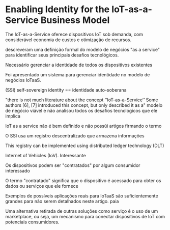 # Enabling Identity for the IoT-as-a-Service Business Model

The IoT-as-a-Service oferece dispositivos IoT sob demanda, com considerável economia de custos e otimização de recursos.

descreveram uma definição formal do modelo de negócios "as a service" para identificar seus principais desafios tecnológicos.

Necessário gerenciar a identidade de todos os dispositivos existentes

Foi apresentado um sistema para gerenciar identidade no modelo de negócios IoTaaS.

(SSI) self-sovereign identity == identidade auto-soberana

"there is not much literature about the concept ‘‘IoT-as-a-Service’’ Some authors [6], [7] introduced this concept, but only described it as a" modelo de negócio viável e não analisou todos os desafios tecnológicos que ele implica

IoT as a service não é bem definido e não possúi artigos firmando o termo

O SSI usa um registro descentralizado que armazena informações

This registry can be implemented using distributed ledger technology (DLT)


Internet of Vehicles (IoV). Interessante

Os dispositivos podem ser "contratados" por algum consumidor interessado

O termo "contratado" significa que o dispositivo é acessado para obter os dados ou serviços que ele fornece

Exemplos de possíveis aplicações reais para IoTaaS são suficientemente grandes para não serem detalhados neste artigo. paia

Uma alternativa retirada de outras soluções como serviço é o uso de um marketplace, ou seja, um mecanismo para conectar dispositivos de IoT com potenciais consumidores.